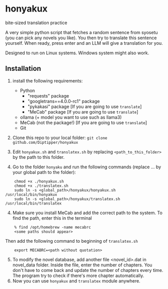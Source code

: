 # honyakux
bite-sized translation practice

A very simple python script that fetches a random sentence from syosetu (you can pick any novels you like). You then try to translate this sentence yourself. When ready, press enter and an LLM will give a translation for you.

Designed to run on Linux systems. Windows system might also work.

## Installation
1. install the following requirements:
	* Python
		* "requests" package
	 	* "googletrans==4.0.0-rc1" package 
	 	* "pykakasi" package [If you are going to use `translate`]
	 	* "MeCab" package [If you are going to use `translate`]
	* ollama (+ model you want to use such as llama3)
	* MeCab (not the package!) [If you are going to use `translate`]
	* Git
  
2. Clone this repo to your local folder: `git clone github.com/Diptipper/honyakux`
3. Edit `honyakux.sh` and `translatex.sh` by replacing `<path_to_this_folder>` by the path to this folder.
4. Go to the folder `honyaku` and run the following commands (replace ... by your global path to the folder):
```
 	chmod +x ./honyakux.sh
	chmod +x ./translatex.sh
	sudo ln -s <global_path>/honyakux/honyakux.sh /usr/local/bin/honyakux
	sudo ln -s <global_path>/honyakux/translatex.sh /usr/local/bin/translatex
```
4. Make sure you install MeCab and add the correct path to the system. To find the path, enter this in the terminal
```
	% find /opt/homebrew -name mecabrc
 	<some paths should appear>
```
Then add the following command to beginning of `translatex.sh`
```
	export MECABRC=<path without quotation>
```
5. To modify the novel database, add another file <novel_id>.dat in novel_data folder. Inside the file, enter the number of chapters. You don't have to come back and update the number of chapters every time. The program try to check if there's more chapter automatically.
6. Now you can use `honyakux` and `translatex` module anywhere.
